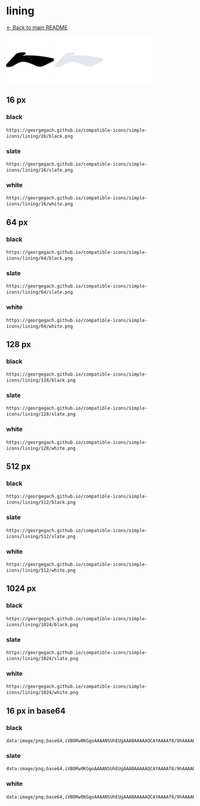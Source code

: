 # lining

[← Back to main README](../../README.md)


<img src="./128/black.png" width="128" alt="lining black icon" />
<img src="./128/slate.png" width="128" alt="lining slate icon" />
<img src="./128/white.png" width="128" alt="lining white icon" />

## 16 px

### black
```
https://georgegach.github.io/compatible-icons/simple-icons/lining/16/black.png
```

### slate
```
https://georgegach.github.io/compatible-icons/simple-icons/lining/16/slate.png
```

### white
```
https://georgegach.github.io/compatible-icons/simple-icons/lining/16/white.png
```

## 64 px

### black
```
https://georgegach.github.io/compatible-icons/simple-icons/lining/64/black.png
```

### slate
```
https://georgegach.github.io/compatible-icons/simple-icons/lining/64/slate.png
```

### white
```
https://georgegach.github.io/compatible-icons/simple-icons/lining/64/white.png
```

## 128 px

### black
```
https://georgegach.github.io/compatible-icons/simple-icons/lining/128/black.png
```

### slate
```
https://georgegach.github.io/compatible-icons/simple-icons/lining/128/slate.png
```

### white
```
https://georgegach.github.io/compatible-icons/simple-icons/lining/128/white.png
```

## 512 px

### black
```
https://georgegach.github.io/compatible-icons/simple-icons/lining/512/black.png
```

### slate
```
https://georgegach.github.io/compatible-icons/simple-icons/lining/512/slate.png
```

### white
```
https://georgegach.github.io/compatible-icons/simple-icons/lining/512/white.png
```

## 1024 px

### black
```
https://georgegach.github.io/compatible-icons/simple-icons/lining/1024/black.png
```

### slate
```
https://georgegach.github.io/compatible-icons/simple-icons/lining/1024/slate.png
```

### white
```
https://georgegach.github.io/compatible-icons/simple-icons/lining/1024/white.png
```

## 16 px in base64

### black
```
data:image/png;base64,iVBORw0KGgoAAAANSUhEUgAAABAAAAAQCAYAAAAf8/9hAAAABmJLR0QA/wD/AP+gvaeTAAAAqklEQVQ4je3PPWrCAQzG4ccvRB3sYLF26OwldPEIQk/gJQounqmLoxcQujsphYqIOih+INglgvzBFnT1tyQhyfsmPLibTKIuoYV3bPDzn0D2Iq+jjxqOqKCJKRZYYYkxDuelVMQ3fCGHPQooXohvsYvFA9aYY5BFFUOUo7kIlzye8BKChcT1sxA2wSmKj4TzM7oYxQtHfOMzXgY9dMLtGmk00MbrH3MPbuEXDKci16XhluYAAAAASUVORK5CYII=
```

### slate
```
data:image/png;base64,iVBORw0KGgoAAAANSUhEUgAAABAAAAAQCAYAAAAf8/9hAAAABmJLR0QA/wD/AP+gvaeTAAABBUlEQVQ4je2RvUrDcBxFz/0nVWLFtmBsdQi4KXVRRxFHX0t9C9/B0aGjm4MguovQFmOK0i+KH0man6MKgoJrz3aXc+FemPFv9DUkSVLOXLBvue34JVprYfX6z4I4Hm9MXdEy0yoUOc6dmtERJMj6KjTEYzB+Wmo3m0q/CeK4H2VyN06UDN6BAFj47LFXTG+IFLMUuQlWPAMX3n1vUge7laiZYYIhjg6oD2SIMmgOEQCLSBUglFyA5Dvf8ivEskGKOPHtZTOqV3ejRmWrZN52YXaEuANGwBR4EDrPCx1Ejcqh2r3RsTPr5vN2tl6rDX8aysxc93GwJ8+tmMsuozCM/3zTjN/5AKrfZ11GKdHAAAAAAElFTkSuQmCC
```

### white
```
data:image/png;base64,iVBORw0KGgoAAAANSUhEUgAAABAAAAAQCAYAAAAf8/9hAAAABmJLR0QA/wD/AP+gvaeTAAAAwUlEQVQ4je3Qu0pDARCE4W8lItFCC6+NtbWt6HsJNr6PnU1KO6uIvVVURERiCuFoCIyFB4kiBLHND1ssy87ODnP+TU03SVZwiH30qupqlkBnankPPexggvUkR3jEECO8YFBV428OkuziGot4RxfLU4cavGHc1iuecdFJsoU+VtvhEAMsYQ3brWD3h/snNJLc5pMmyXGSr8tJNpKcJLlJMkoySXKf5Lx9WSU5xR3Oqmr0W1BJFnCATVxW1cOscOf8gQ89T2GFDUe/lAAAAABJRU5ErkJggg==
```

